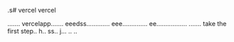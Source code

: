 .s# vercel
vercel

.......
vercelapp.......
eeedss.............
eee..............
 ee.................
.......
 take the first step..
h..
ss..
j...
..
..